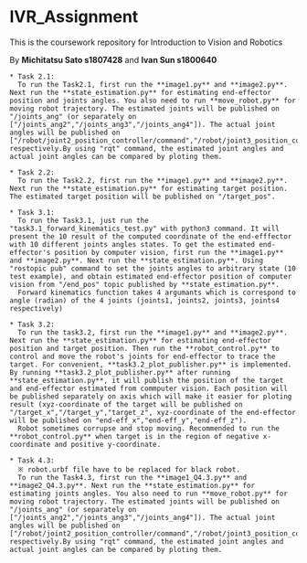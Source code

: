 # IVR_Assignment
This is the coursework repository for Introduction to Vision and Robotics

By **Michitatsu Sato s1807428** and **Ivan Sun s1800640**

    * Task 2.1:
      To run the Task2.1, first run the **image1.py** and **image2.py**. Next run the **state_estimation.py** for estimating end-effector position and joints angles. You also need to run **move_robot.py** for moving robot trajectory. The estimated joints will be published on "/joints_ang" (or separately on ["/joints_ang2","/joints_ang3","/joints_ang4"]). The actual joint angles will be published on ["/robot/joint2_position_controller/command","/robot/joint3_position_controller/command","/robot/joint4_position_controller/command"] respectively.By using "rqt" command, the estimated joint angles and actual joint angles can be compared by ploting them.

    * Task 2.2:
      To run the Task2.2, first run the **image1.py** and **image2.py**. Next run the **state_estimation.py** for estimating target position. The estimated target position will be published on "/target_pos".

    * Task 3.1:
      To run the Task3.1, just run the "task3.1_forward_kinematics_test.py" with python3 command. It will present the 10 result of the computed coordinate of the end-efffector with 10 different joints angles states. To get the estimated end-effector's position by computer vision, first run the **image1.py** and **image2.py**. Next run the **state_estimation.py**. Using "rostopic pub" command to set the joints angles to arbitrary state (10 test example), and obtain estimated end-effector position of computer vision from "/end_pos" topic published by **state_estimation.py**. 
      Forward kinematics function takes 4 argumants which is correspond to angle (radian) of the 4 joints (joints1, joints2, joints3, joints4 respectively) 

    * Task 3.2:
      To run the task3.2, first run the **image1.py** and **image2.py**. Next run the **state_estimation.py** for estimating end-effector position and target position. Then run the **robot_control.py** to control and move the robot's joints for end-effector to trace the target. For convenient, **task3.2_plot_publisher.py** is implemented. By running **task3.2_plot_publisher.py** after running **state_estimation.py**, it will publish the position of the target and end-effector estimated from commputer vision. Each position will be published separately on axis which will make it easier for ploting result (xyz-coordinate of the target will be published on "/target_x","/target_y","target_z", xyz-coordinate of the end-effector will be published on "end-eff_x","end-eff_y","end-eff_z").
      Robot sometimes corrupse and stop moving. Recommended to run the **robot_control.py** when target is in the region of negative x-coordinate and positive y-coordinate.

    * Task 4.3:
      ※ robot.urbf file have to be replaced for black robot.
      To run the Task4.3, first run the **image1_Q4.3.py** and **image2_Q4.3.py**. Next run the **state_estimation.py** for estimating joints angles. You also need to run **move_robot.py** for moving robot trajectory. The estimated joints will be published on "/joints_ang" (or separately on ["/joints_ang2","/joints_ang3","/joints_ang4"]). The actual joint angles will be published on ["/robot/joint2_position_controller/command","/robot/joint3_position_controller/command","/robot/joint4_position_controller/command"] respectively.By using "rqt" command, the estimated joint angles and actual joint angles can be compared by ploting them.
      
